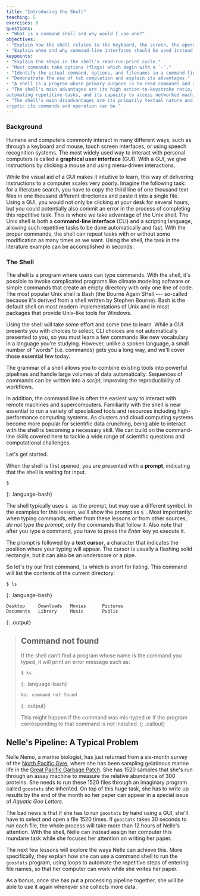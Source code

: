 ```yaml
---
title: "Introducing the Shell"
teaching: 5
exercises: 0
questions:
- "What is a command shell and why would I use one?"
objectives:
- "Explain how the shell relates to the keyboard, the screen, the operating system, and users' programs."
- "Explain when and why command-line interfaces should be used instead of graphical interfaces."
keypoints:
- "Explain the steps in the shell's read-run-print cycle."
- "Most commands take options (flags) which begin with a `-`."
- "Identify the actual command, options, and filenames in a command-line call."
- "Demonstrate the use of tab completion and explain its advantages."
- "A shell is a program whose primary purpose is to read commands and run other programs."
- "The shell's main advantages are its high action-to-keystroke ratio, its support for
automating repetitive tasks, and its capacity to access networked machines."
- "The shell's main disadvantages are its primarily textual nature and how
cryptic its commands and operation can be."
---
```

### Background

Humans and computers commonly interact in many different ways, such as through a keyboard and mouse, touch screen interfaces, or using speech recognition systems. The most widely used way to interact with personal computers is called a **graphical user interface** (GUI).
With a GUI, we give instructions by clicking a mouse and using menu-driven interactions.

While the visual aid of a GUI makes it intuitive to learn, this way of delivering instructions to a computer scales very poorly.
Imagine the following task:
for a literature search, you have to copy the third line of one thousand text files in one thousand different directories and paste it into a single file.
Using a GUI, you would not only be clicking at your desk for several hours, but you could potentially also commit an error in the process of completing this repetitive task. This is where we take advantage of the Unix shell.
The Unix shell is both a **command-line interface** (CLI) and a scripting language, allowing such repetitive tasks to be done automatically and fast.
With the proper commands, the shell can repeat tasks with or without some modification as many times as we want.
Using the shell, the task in the literature example can be accomplished in seconds.


### The Shell


The shell is a program where users can type commands.
With the shell, it's possible to invoke complicated programs like climate modeling software or simple commands that create an empty directory with only one line of code.
The most popular Unix shell is Bash (the Bourne Again SHell --- so-called because it's derived from a shell written by Stephen Bourne).
Bash is the default shell on most modern implementations of Unix and in most packages that provide Unix-like tools for Windows.

Using the shell will take some effort and some time to learn.
While a GUI presents you with choices to select, CLI choices are not automatically presented to you, so you must learn a few commands like new vocabulary in a language you're studying.
However, unlike a spoken language, a small number of "words" (i.e. commands) gets you a long way, and we'll cover those essential few today.

The grammar of a shell allows you to combine existing tools into powerful
pipelines and handle large volumes of data automatically. Sequences of
commands can be written into a *script*, improving the reproducibility of
workflows.

In addition, the command line is often the easiest way to interact with remote machines and supercomputers.
Familiarity with the shell is near essential to run a variety of specialized tools and resources
including high-performance computing systems.
As clusters and cloud computing systems become more popular for scientific data crunching,
being able to interact with the shell is becoming a necessary skill.
We can build on the command-line skills covered here
to tackle a wide range of scientific questions and computational challenges.

Let's get started.

When the shell is first opened, you are presented with a **prompt**,
indicating that the shell is waiting for input.

~~~
$
~~~
{: .language-bash}

The shell typically uses `$ ` as the prompt, but may use a different symbol.
In the examples for this lesson, we'll show the prompt as `$ `.
Most importantly:
when typing commands, either from these lessons or from other sources,
*do not type the prompt*, only the commands that follow it.
Also note that after you type a command, you have to press the *Enter* key yo execute it.

The prompt is followed by a **text cursor**, a character that indicates the position where your typing will appear. 
The cursor is usually a flashing solid rectangle, but it can also be an underscore or a pipe.

So let's try our first command, `ls` which is short for listing.
This command will list the contents of the current directory:

~~~
$ ls
~~~
{: .language-bash}

~~~
Desktop     Downloads   Movies      Pictures
Documents   Library     Music       Public
~~~
{: .output}

> ## Command not found
> If the shell can't find a program whose name is the command you typed, it
> will print an error message such as:
>
> ~~~
> $ ks
> ~~~
> {: .language-bash}
> ~~~
> ks: command not found
> ~~~
> {: .output}
>
> This might happen if the command was mis-typed or if the program corresponding to that command is not installed.
{: .callout}


## Nelle's Pipeline: A Typical Problem

Nelle Nemo, a marine biologist,
has just returned from a six-month survey of the
[North Pacific Gyre](http://en.wikipedia.org/wiki/North_Pacific_Gyre),
where she has been sampling gelatinous marine life in the
[Great Pacific Garbage Patch](http://en.wikipedia.org/wiki/Great_Pacific_Garbage_Patch).
She has 1520 samples that she's run through an assay machine to measure the relative abundance of 300 proteins.
She needs to run these 1520 files through an imaginary program called `goostats` she inherited.
On top of this huge task, she has to write up results by the end of the month so her paper can appear in a special issue of *Aquatic Goo Letters*.

The bad news is that if she has to run `goostats` by hand using a GUI,
she'll have to select and open a file 1520 times.
If `goostats` takes 30 seconds to run each file, the whole process will take more than 12 hours of Nelle's attention.
With the shell, Nelle can instead assign her computer this mundane task while she focuses her attention on writing her paper.

The next few lessons will explore the ways Nelle can achieve this.
More specifically,
they explain how she can use a command shell to run the `goostats` program,
using loops to automate the repetitive steps of entering file names,
so that her computer can work while she writes her paper.

As a bonus,
once she has put a processing pipeline together,
she will be able to use it again whenever she collects more data.
